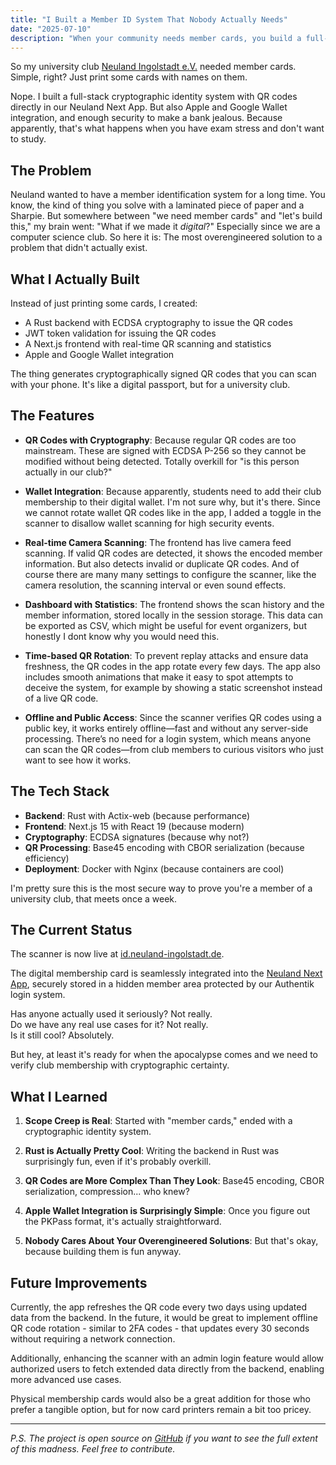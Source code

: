 ```yaml
---
title: "I Built a Member ID System That Nobody Actually Needs"
date: "2025-07-10"
description: "When your community needs member cards, you build a full-stack crypto system with QR codes and Wallet integration. Obviously."
---
```


So my university club [Neuland Ingolstadt e.V.](https://neuland.ingolstadt.de) needed member cards. Simple, right? Just print some cards with names on them. 

Nope. I built a full-stack cryptographic identity system with QR codes directly in our Neuland Next App. But also Apple and Google Wallet integration, and enough security to make a bank jealous. Because apparently, that's what happens when you have exam stress and don't want to study.

## The Problem

Neuland wanted to have a member identification system for a long time. You know, the kind of thing you solve with a laminated piece of paper and a Sharpie. But somewhere between "we need member cards" and "let's build this," my brain went: "What if we made it *digital*?" Especially since we are a computer science club. So here it is: The most overengineered solution to a problem that didn't actually exist.

## What I Actually Built

Instead of just printing some cards, I created:
- A Rust backend with ECDSA cryptography to issue the QR codes
- JWT token validation for issuing the QR codes
- A Next.js frontend with real-time QR scanning and statistics
- Apple and Google Wallet integration

The thing generates cryptographically signed QR codes that you can scan with your phone. It's like a digital passport, but for a university club.

## The Features

- **QR Codes with Cryptography**: Because regular QR codes are too mainstream. These are signed with ECDSA P-256 so they cannot be modified without being detected. Totally overkill for "is this person actually in our club?"

- **Wallet Integration**: Because apparently, students need to add their club membership to their digital wallet. I'm not sure why, but it's there. Since we cannot rotate wallet QR codes like in the app, I added a toggle in the scanner to disallow wallet scanning for high security events.

- **Real-time Camera Scanning**: The frontend has live camera feed scanning. If valid QR codes are detected, it shows the encoded member information. But also detects invalid or duplicate QR codes. And of course there are many many settings to configure the scanner, like the camera resolution, the scanning interval or even sound effects.

- **Dashboard with Statistics**: The frontend shows the scan history and the member information, stored locally in the session storage.
This data can be exported as CSV, which might be useful for event organizers, but honestly I dont know why you would need this.

- **Time-based QR Rotation**: To prevent replay attacks and ensure data freshness, the QR codes in the app rotate every few days.
The app also includes smooth animations that make it easy to spot attempts to deceive the system, for example by showing a static screenshot instead of a live QR code.

- **Offline and Public Access**: Since the scanner verifies QR codes using a public key, it works entirely offline—fast and without any server-side processing. There’s no need for a login system, which means anyone can scan the QR codes—from club members to curious visitors who just want to see how it works.

## The Tech Stack

- **Backend**: Rust with Actix-web (because performance)
- **Frontend**: Next.js 15 with React 19 (because modern)
- **Cryptography**: ECDSA signatures (because why not?)
- **QR Processing**: Base45 encoding with CBOR serialization (because efficiency)
- **Deployment**: Docker with Nginx (because containers are cool)

I'm pretty sure this is the most secure way to prove you're a member of a university club, that meets once a week.

## The Current Status

The scanner is now live at [id.neuland-ingolstadt.de](https://id.neuland-ingolstadt.de).

The digital membership card is seamlessly integrated into the [Neuland Next App](https://neuland.app), securely stored in a hidden member area protected by our Authentik login system.

Has anyone actually used it seriously? Not really.\
Do we have any real use cases for it? Not really.\
Is it still cool? Absolutely.

But hey, at least it's ready for when the apocalypse comes and we need to verify club membership with cryptographic certainty.

## What I Learned

1. **Scope Creep is Real**: Started with "member cards," ended with a cryptographic identity system.

2. **Rust is Actually Pretty Cool**: Writing the backend in Rust was surprisingly fun, even if it's probably overkill.

3. **QR Codes are More Complex Than They Look**: Base45 encoding, CBOR serialization, compression... who knew?

4. **Apple Wallet Integration is Surprisingly Simple**: Once you figure out the PKPass format, it's actually straightforward.

5. **Nobody Cares About Your Overengineered Solutions**: But that's okay, because building them is fun anyway.

## Future Improvements

Currently, the app refreshes the QR code every two days using updated data from the backend. In the future, it would be great to implement offline QR code rotation - similar to 2FA codes - that updates every 30 seconds without requiring a network connection.

Additionally, enhancing the scanner with an admin login feature would allow authorized users to fetch extended data directly from the backend, enabling more advanced use cases.

Physical membership cards would also be a great addition for those who prefer a tangible option, but for now card printers remain a bit too pricey.

---

*P.S. The project is open source on [GitHub](https://github.com/neuland-ingolstadt/member-id) if you want to see the full extent of this madness. Feel free to contribute.*